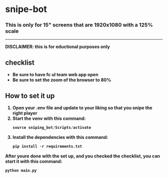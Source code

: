 # snipe-bot

### <b>This is only for 15" screens that are 1920x1080 with a 125% scale<b>

-------------------------

<b>DISCLAIMER: <b>this is for eductional purposes only

## checklist
- Be sure to have fc ul team web app open
- Be sure to set the zoom of the browser to 80% 

## How to set it up
1. Open your .env file and update to your liking so that you snipe the right player
2. Start the venv with this command:
   ```python
   source sniping_bot/Scripts/activate
   ```
4. Install the dependencies with this command:
   ```python
   pip install -r requirements.txt
   ```

After youre done with the set up, and you checked the checklist, you can start it with this command:
```python
python main.py
```
